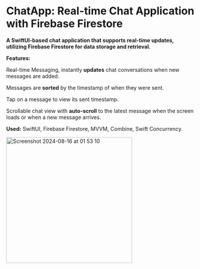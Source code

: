 # ChatApp: Real-time Chat Application with Firebase Firestore

**A SwiftUI-based chat application that supports real-time updates, utilizing Firebase Firestore for data storage and retrieval.**

**Features:**

Real-time Messaging, instantly **updates** chat conversations when new messages are added.

Messages are **sorted** by the timestamp of when they were sent.

Tap on a message to view its sent timestamp.

Scrollable chat view with **auto-scroll** to the latest message when the screen loads or when a new message arrives.



**Used:**
SwiftUI, Firebase Firestore, MVVM, Combine, Swift Concurrency.

<img width="337" alt="Screenshot 2024-08-16 at 01 53 10" src="https://github.com/user-attachments/assets/75264ce3-6283-46e9-86a4-6fac272c4505">
